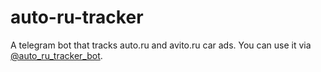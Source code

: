 # auto-ru-tracker
A telegram bot that tracks auto.ru and avito.ru car ads. You can use it via [@auto_ru_tracker_bot](https://t.me/auto_ru_tracker_bot).
